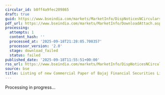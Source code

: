 ```yaml
---
circular_id: b0ff4a9fec209865
draft: true
guid: https://www.bseindia.com/markets/MarketInfo/DispNoticesNCirculars.aspx?Noticeid={3B44051E-F3C5-4D41-AD72-AE3DCF908251}&noticeno=20250918-30&dt=09/18/2025&icount=30&totcount=63&flag=0
pdf_url: https://www.bseindia.com/markets/MarketInfo/DownloadAttach.aspx?id=20250918-30&attachedId=
processing:
  attempts: 1
  content_hash: ''
  processed_at: '2025-09-18T21:28:05.700357'
  processor_version: '2.0'
  stage: download_failed
  status: failed
published_date: '2025-09-18T11:55:51+00:00'
rss_url: https://www.bseindia.com/markets/MarketInfo/DispNoticesNCirculars.aspx?Noticeid={3B44051E-F3C5-4D41-AD72-AE3DCF908251}&noticeno=20250918-30&dt=09/18/2025&icount=30&totcount=63&flag=0
source: bse
title: Listing of new Commercial Paper of Bajaj Financial Securities Limited
---
```


Processing in progress...